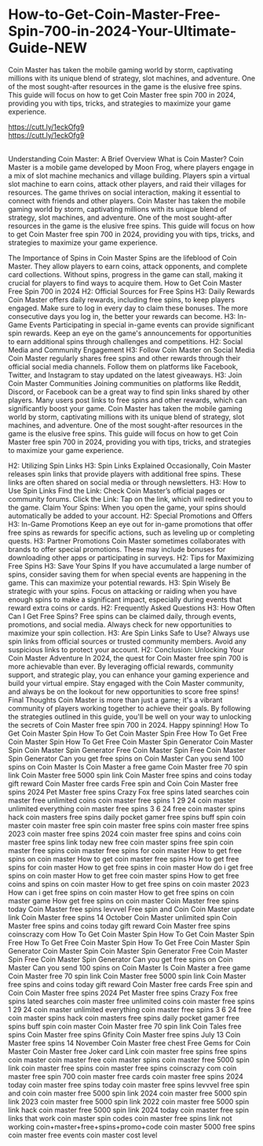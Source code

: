 # How-to-Get-Coin-Master-Free-Spin-700-in-2024-Your-Ultimate-Guide-NEW

Coin Master has taken the mobile gaming world by storm, captivating millions with its unique blend of strategy, slot machines, and adventure. One of the most sought-after resources in the game is the elusive free spins. This guide will focus on how to get Coin Master free spin 700 in 2024, providing you with tips, tricks, and strategies to maximize your game experience.
<br>

https://cutt.ly/1eckOfg9
<br>
https://cutt.ly/1eckOfg9


</br>
Understanding Coin Master: A Brief Overview What is Coin Master? Coin Master is a mobile game developed by Moon Frog, where players engage in a mix of slot machine mechanics and village building. Players spin a virtual slot machine to earn coins, attack other players, and raid their villages for resources. The game thrives on social interaction, making it essential to connect with friends and other players.
Coin Master has taken the mobile gaming world by storm, captivating millions with its unique blend of strategy, slot machines, and adventure. One of the most sought-after resources in the game is the elusive free spins. This guide will focus on how to get Coin Master free spin 700 in 2024, providing you with tips, tricks, and strategies to maximize your game experience.

The Importance of Spins in Coin Master Spins are the lifeblood of Coin Master. They allow players to earn coins, attack opponents, and complete card collections. Without spins, progress in the game can stall, making it crucial for players to find ways to acquire them.
How to Get Coin Master Free Spin 700 in 2024 H2: Official Sources for Free Spins H3: Daily Rewards Coin Master offers daily rewards, including free spins, to keep players engaged. Make sure to log in every day to claim these bonuses. The more consecutive days you log in, the better your rewards can become.
H3: In-Game Events Participating in special in-game events can provide significant spin rewards. Keep an eye on the game's announcements for opportunities to earn additional spins through challenges and competitions.
H2: Social Media and Community Engagement H3: Follow Coin Master on Social Media Coin Master regularly shares free spins and other rewards through their official social media channels. Follow them on platforms like Facebook, Twitter, and Instagram to stay updated on the latest giveaways.
H3: Join Coin Master Communities Joining communities on platforms like Reddit, Discord, or Facebook can be a great way to find spin links shared by other players. Many users post links to free spins and other rewards, which can significantly boost your game.
Coin Master has taken the mobile gaming world by storm, captivating millions with its unique blend of strategy, slot machines, and adventure. One of the most sought-after resources in the game is the elusive free spins. This guide will focus on how to get Coin Master free spin 700 in 2024, providing you with tips, tricks, and strategies to maximize your game experience.

H2: Utilizing Spin Links H3: Spin Links Explained Occasionally, Coin Master releases spin links that provide players with additional free spins. These links are often shared on social media or through newsletters.
H3: How to Use Spin Links Find the Link: Check Coin Master’s official pages or community forums. Click the Link: Tap on the link, which will redirect you to the game. Claim Your Spins: When you open the game, your spins should automatically be added to your account. H2: Special Promotions and Offers H3: In-Game Promotions Keep an eye out for in-game promotions that offer free spins as rewards for specific actions, such as leveling up or completing quests.
H3: Partner Promotions Coin Master sometimes collaborates with brands to offer special promotions. These may include bonuses for downloading other apps or participating in surveys.
H2: Tips for Maximizing Free Spins H3: Save Your Spins If you have accumulated a large number of spins, consider saving them for when special events are happening in the game. This can maximize your potential rewards.
H3: Spin Wisely Be strategic with your spins. Focus on attacking or raiding when you have enough spins to make a significant impact, especially during events that reward extra coins or cards.
H2: Frequently Asked Questions H3: How Often Can I Get Free Spins? Free spins can be claimed daily, through events, promotions, and social media. Always check for new opportunities to maximize your spin collection.
H3: Are Spin Links Safe to Use? Always use spin links from official sources or trusted community members. Avoid any suspicious links to protect your account.
H2: Conclusion: Unlocking Your Coin Master Adventure In 2024, the quest for Coin Master free spin 700 is more achievable than ever. By leveraging official rewards, community support, and strategic play, you can enhance your gaming experience and build your virtual empire. Stay engaged with the Coin Master community, and always be on the lookout for new opportunities to score free spins!
Final Thoughts Coin Master is more than just a game; it's a vibrant community of players working together to achieve their goals. By following the strategies outlined in this guide, you'll be well on your way to unlocking the secrets of Coin Master free spin 700 in 2024. Happy spinning!
How To Get Coin Master Spin
How To Get Coin Master Spin Free
How To Get Free Coin Master Spin
How To Get Free Coin Master Spin Generator
Coin Master Spin
Coin Master Spin Generator
Free Coin Master Spin
Free Coin Master Spin Generator
Can you get free spins on Coin Master
Can you send 100 spins on Coin Master
Is Coin Master a free game
Coin Master free 70 spin link
Coin Master free 5000 spin link
Coin Master free spins and coins today gift reward
Coin Master free cards
Free spin and Coin
Coin Master free spins 2024
Pet Master free spins
Crazy Fox free spins
lated searches
coin master free unlimited coins
coin master free spins 1 29 24
coin master unlimited everything
coin master free spins 3 6 24
free coin master spins hack
coin masters free spins daily
pocket gamer free spins
buff spin coin master
coin master free spin
coin master free spins
coin master free spins 2023
coin master free spins 2024
coin master free spins and coins
coin master free spins link today new
free coin master spins
free spin coin master
free spins coin master
free spins for coin master
How to get free spins on coin master
How to get coin master free spins
How to get free spins for coin master
How to get free spins in coin master
How do i get free spins on coin master
How to get free coin master spins
How to get free coins and spins on coin master
How to get free spins on coin master 2023
How can i get free spins on coin master
How to get free spins on coin master game
How get free spins on coin master
Coin Master free spins today
Coin Master free spins levvvel
Free spin and Coin
Coin Master update link
Coin Master free spins 14 October
Coin Master unlimited spin
Coin Master free spins and coins today gift reward
Coin Master free spins coinscrazy com
How To Get Coin Master Spin
How To Get Coin Master Spin Free
How To Get Free Coin Master Spin
How To Get Free Coin Master Spin Generator
Coin Master Spin
Coin Master Spin Generator
Free Coin Master Spin
Free Coin Master Spin Generator
Can you get free spins on Coin Master
Can you send 100 spins on Coin Master
Is Coin Master a free game
Coin Master free 70 spin link
Coin Master free 5000 spin link
Coin Master free spins and coins today gift reward
Coin Master free cards
Free spin and Coin
Coin Master free spins 2024
Pet Master free spins
Crazy Fox free spins
lated searches
coin master free unlimited coins
coin master free spins 1 29 24
coin master unlimited everything
coin master free spins 3 6 24
free coin master spins hack
coin masters free spins daily
pocket gamer free spins
buff spin coin master
Coin Master free 70 spin link
Coin Tales free spins
Coin Master free spins Gfinity
Coin Master free spins July 13
Coin Master free spins 14 November
Coin Master free chest
Free Gems for Coin Master
Coin Master free Joker card Link
coin master free spins
free spins coin master
coin master free
coin master spins
coin master free 5000 spin link
coin master free spins
coin master free spins coinscrazy com
coin master free spin 700
coin master free cards
coin master free spins 2024 today
coin master free spins today
coin master free spins levvvel
free spin and coin
coin master free 5000 spin link 2024
coin master free 5000 spin link 2023
coin master free 5000 spin link 2022
coin master free 5000 spin link hack
coin master free 5000 spin link 2024 today
coin master free spin links that work
coin master spin codes
coin master free spins link not working
coin+master+free+spins+promo+code
coin master 5000 free spins
coin master free events
coin master cost level
